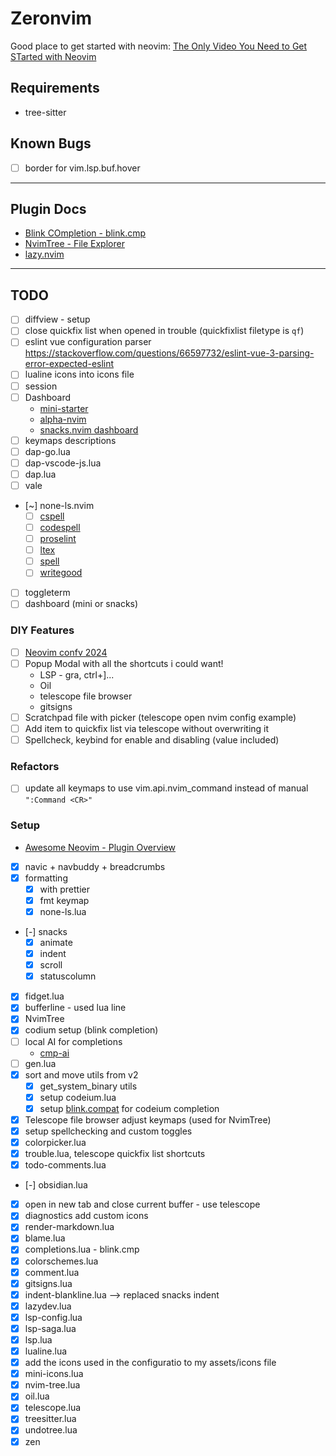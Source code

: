 # Zeronvim

Good place to get started with neovim: [The Only Video You Need to Get STarted with Neovim](https://www.youtube.com/watch?v=m8C0Cq9Uv9o&t=1275s)

## Requirements

- tree-sitter

## Known Bugs

- [ ] border for vim.lsp.buf.hover

---

## Plugin Docs

- [Blink COmpletion - blink.cmp](https://cmp.saghen.dev/)
- [NvimTree - File Explorer](https://docs.rockylinux.org/books/nvchad/nvchad_ui/nvimtree/)
- [lazy.nvim](https://lazy.folke.io/)

---

## TODO

- [ ] diffview - setup
- [ ] close quickfix list when opened in trouble (quickfixlist filetype is `qf`)
- [ ] eslint vue configuration parser https://stackoverflow.com/questions/66597732/eslint-vue-3-parsing-error-expected-eslint
- [ ] lualine icons into icons file
- [ ] session
- [ ] Dashboard
  - [mini-starter](https://github.com/echasnovski/mini.nvim/blob/main/readmes/mini-starter.md)
  - [alpha-nvim](https://github.com/goolord/alpha-nvim)
  - [snacks.nvim dashboard](https://github.com/folke/snacks.nvim/blob/main/docs/dashboard.md)
- [ ] keymaps descriptions
- [ ] dap-go.lua
- [ ] dap-vscode-js.lua
- [ ] dap.lua
- [ ] vale
- [~] none-ls.nvim
  - [ ] [cspell](https://github.com/jose-elias-alvarez/null-ls.nvim/blob/main/doc/BUILTINS.md#cspell)
  - [ ] [codespell](https://github.com/jose-elias-alvarez/null-ls.nvim/blob/main/doc/BUILTINS.md#codespell)
  - [ ] [proselint](https://valentjn.github.io/ltex/)
  - [ ] [ltex](https://github.com/jose-elias-alvarez/null-ls.nvim/blob/main/doc/BUILTINS.md#codespell)
  - [ ] [spell](https://github.com/jose-elias-alvarez/null-ls.nvim/blob/main/doc/BUILTINS.md#spell)
  - [ ] [writegood](https://github.com/jose-elias-alvarez/null-ls.nvim/blob/main/doc/BUILTINS.md#write_good)
- [ ] toggleterm
- [ ] dashboard (mini or snacks)

### DIY Features

- [ ] [Neovim confv 2024](https://www.youtube.com/watch?v=TUzdcB_PFJA&list=PLhlaLyAlbLlq9xWf2xm_9p422GgqvATXk&index=1)
- [ ] Popup Modal with all the shortcuts i could want!
  - LSP - gra, ctrl+]...
  - Oil
  - telescope file browser
  - gitsigns
- [ ] Scratchpad file with picker (telescope open nvim config example)
- [ ] Add item to quickfix list via telescope without overwriting it
- [ ] Spellcheck, keybind for enable and disabling (value included)

### Refactors

- [ ] update all keymaps to use vim.api.nvim_command instead of manual `":Command <CR>"`

### Setup

- [Awesome Neovim - Plugin Overview](https://github.com/rockerBOO/awesome-neovim/blob/main/README.md#tabline)

- [x] navic + navbuddy + breadcrumbs
- [x] formatting
  - [x] with prettier
  - [x] fmt keymap
  - [x] none-ls.lua
- [-] snacks
  - [x] animate
  - [x] indent
  - [x] scroll
  - [x] statuscolumn
- [x] fidget.lua
- [x] bufferline - used lua line
- [x] NvimTree
- [x] codium setup (blink completion)
- [ ] local AI for completions
  - [cmp-ai](https://github.com/tzachar/cmp-ai)
- [ ] gen.lua
- [x] sort and move utils from v2
  - [x] get_system_binary utils
  - [x] setup codeium.lua
  - [x] setup [blink.compat](https://github.com/saghen/blink.compat) for codeium completion
- [x] Telescope file browser adjust keymaps (used for NvimTree)
- [x] setup spellchecking and custom toggles
- [x] colorpicker.lua
- [x] trouble.lua, telescope quickfix list shortcuts
- [x] todo-comments.lua
- [-] obsidian.lua
- [x] open in new tab and close current buffer - use telescope
- [x] diagnostics add custom icons
- [x] render-markdown.lua
- [x] blame.lua
- [x] completions.lua - blink.cmp
- [x] colorschemes.lua
- [x] comment.lua
- [x] gitsigns.lua
- [x] indent-blankline.lua --> replaced snacks indent
- [x] lazydev.lua
- [x] lsp-config.lua
- [x] lsp-saga.lua
- [x] lsp.lua
- [x] lualine.lua
- [x] add the icons used in the configuratio to my assets/icons file
- [x] mini-icons.lua
- [x] nvim-tree.lua
- [x] oil.lua
- [x] telescope.lua
- [x] treesitter.lua
- [x] undotree.lua
- [x] zen
